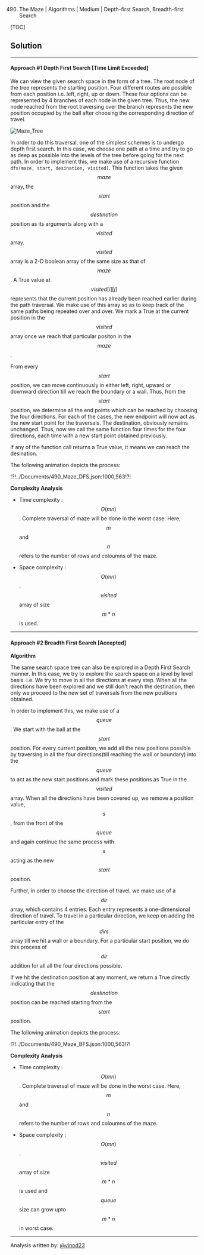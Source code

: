 490. The Maze | Algorithms | Medium | Depth-first Search, Breadth-first Search

[TOC]

## Solution

---
#### Approach #1 Depth First Search [Time Limit Exceeded]

We can view the given search space in the form of a tree. The root node of the tree represents the starting position. Four different routes are possible from each position i.e. left, right, up or down. These four options can be represented by 4 branches of each node in the given tree. Thus, the new node reached from the root traversing over the branch represents the new position occupied by the ball after choosing the corresponding direction of travel.

![Maze_Tree](../Figures/490_Maze_Tree.PNG)

In order to do this traversal, one of the simplest schemes is to undergo depth first search. In this case, we choose one path at a time and try to go as deep as possible into the levels of the tree before going for the next path. In order to implement this, we make use of a recursive function `dfs(maze, start, desination, visited)`. This function takes the given $$maze$$ array, the $$start$$ position and the $$destination$$ position as its arguments along with a $$visited$$ array. $$visited$$ array is a 2-D boolean array of the same size as that of $$maze$$. A True value at $$visited[i][j]$$ represents that the current position has already been reached earlier during the path traversal. We make use of this array so as to keep track of the same paths being repeated over and over. We mark a True at the current position in the $$visited$$ array once we reach that particular positon in the $$maze$$.

From every $$start$$ position, we can move continuously in either left, right, upward or downward direction till we reach the boundary or a wall. Thus, from the $$start$$ position, we determine all the end points which can be reached by choosing the four directions. For each of the cases, the new endpoint will now act as the new start point for the traversals. The destination, obviously remains unchanged. Thus, now we call the same function four times for the four directions, each time with a new start point obtained previously. 

If any of the function call returns a True value, it means we can reach the desination. 

The following animation depicts the process:

!?!../Documents/490_Maze_DFS.json:1000,563!?!



**Complexity Analysis**

* Time complexity : $$O(mn)$$. Complete traversal of maze will be done in the worst case. Here, $$m$$ and $$n$$ refers to the number of rows and coloumns of the maze.

* Space complexity : $$O(mn)$$. $$visited$$ array of size $$m*n$$ is used.

---
#### Approach #2 Breadth First Search [Accepted]

**Algorithm**

The same search space tree can also be explored in a Depth First Search manner. In this case, we try to explore the search space on a level by level basis. i.e. We try to move in all the directions at every step. When all the directions have been explored and we still don't reach the destination, then only we proceed to the new set of traversals from the new positions obtained. 

In order to implement this, we make use of a $$queue$$. We start with the ball at the $$start$$ position. For every current position, we add all the new positions possible by traversing in all the four directions(till reaching the wall or boundary) into the $$queue$$ to act as the new start positions and mark these positions as True in the $$visited$$ array. When all the directions have been covered up, we remove a position value, $$s$$, from the front of the $$queue$$ and again continue the same process with $$s$$ acting as the new $$start$$ position. 

Further, in order to choose the direction of travel, we make use of a $$dir$$ array, which contains 4 entries. Each entry represents a  one-dimensional direction of travel. To travel in a particular direction, we keep on adding the particular entry of the $$dirs$$ array till we hit a wall or a boundary. For a particular start position, we do this process of $$dir$$ addition for all all the four directions possible.

If we hit the destination position at any moment, we return a True directly indicating that the $$destination$$ position can be reached starting from the $$start$$ position. 

The following animation depicts the process:

!?!../Documents/490_Maze_BFS.json:1000,563!?!



**Complexity Analysis**

* Time complexity : $$O(mn)$$. Complete traversal of maze will be done in the worst case. Here, $$m$$ and $$n$$ refers to the number of rows and coloumns of the maze.

* Space complexity : $$O(mn)$$. $$visited$$ array of size $$m*n$$ is used and $$queue$$ size can grow upto $$m*n$$ in worst case.

---
Analysis written by: [@vinod23](https://leetcode.com/vinod23)
